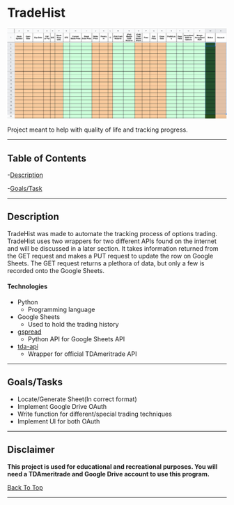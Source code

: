 # TradeHist

![project-image](readme/default.png)

Project meant to help with quality of life and tracking progress.

---

## Table of Contents

 -[Description](#description)

 -[Goals/Task](#goals/task)

---

## Description

TradeHist was made to automate the tracking process of options trading. TradeHist uses two wrappers for two different APIs found on the internet and will be discussed in a later section. It takes information returned from the GET request and makes a PUT request to update the row on Google Sheets. The GET request returns a plethora of data, but only a few is recorded onto the Google Sheets. 
 


#### Technologies

 - Python
	* Programming language
 - Google Sheets
	* Used to hold the trading history
 - [gspread](https://gspread.readthedocs.io/en/latest/)
	* Python API for Google Sheets API
 - [tda-api](https://tda-api.readthedocs.io/en/stable/)
	* Wrapper for official TDAmeritrade API

---

## Goals/Tasks

 - Locate/Generate Sheet(In correct format)
 - Implement Google Drive OAuth
 - Write function for different/special trading techniques
 - Implement UI for both OAuth
---
## Disclaimer

**This project is used for educational and recreational purposes. You will need a TDAmeritrade and Google Drive account to use this program.**

[Back To Top](#tradehist)

---